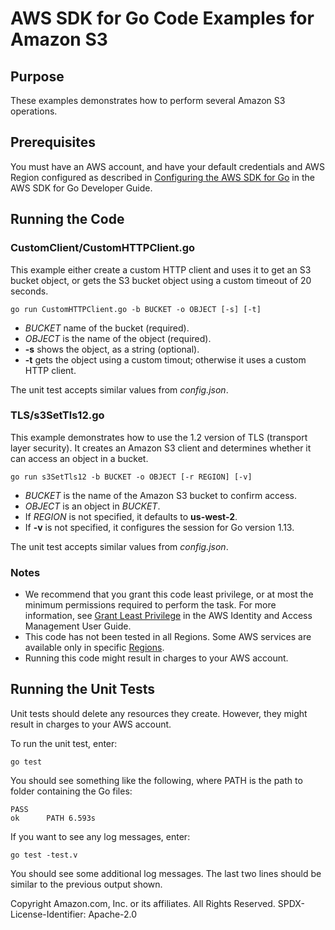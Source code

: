 # AWS SDK for Go Code Examples for Amazon S3

## Purpose

These examples demonstrates how to perform several Amazon S3 operations.

## Prerequisites

You must have an AWS account, and have your default credentials and AWS Region
configured as described in
[Configuring the AWS SDK for Go](https://docs.aws.amazon.com/sdk-for-go/v1/developer-guide/configuring-sdk.html)
in the AWS SDK for Go Developer Guide.

## Running the Code

### CustomClient/CustomHTTPClient.go

This example either create a custom HTTP client and uses it to get an S3 bucket object,
or gets the S3 bucket object using a custom timeout of 20 seconds.

`go run CustomHTTPClient.go -b BUCKET -o OBJECT [-s] [-t]`

- *BUCKET* name of the bucket (required).
- *OBJECT* is the name of the object (required).
- **-s** shows the object, as a string (optional).
- **-t** gets the object using a custom timout; otherwise it uses a custom HTTP client.

The unit test accepts similar values from *config.json*.

### TLS/s3SetTls12.go

This example demonstrates how to use the 1.2 version of TLS (transport layer security).
It creates an Amazon S3 client and determines whether it can access an object in a bucket.

`go run s3SetTls12 -b BUCKET -o OBJECT [-r REGION] [-v]`

- *BUCKET* is the name of the Amazon S3 bucket to confirm access.
- *OBJECT* is an object in *BUCKET*.
- If *REGION* is not specified, it defaults to **us-west-2**.
- If **-v** is not specified, it configures the session for Go version 1.13.

The unit test accepts similar values from *config.json*.

### Notes

- We recommend that you grant this code least privilege,
  or at most the minimum  permissions required to perform the task.
  For more information, see
  [Grant Least Privilege](https://docs.aws.amazon.com/IAM/latest/UserGuide/best-practices.html#grant-least-privilege)
  in the AWS Identity and Access Management User Guide.
- This code has not been tested in all Regions.
  Some AWS services are available only in specific 
  [Regions](https://aws.amazon.com/about-aws/global-infrastructure/regional-product-services).
- Running this code might result in charges to your AWS account.

## Running the Unit Tests

Unit tests should delete any resources they create.
However, they might result in charges to your 
AWS account.

To run the unit test, enter:

`go test`

You should see something like the following,
where PATH is the path to folder containing the Go files:

```
PASS
ok      PATH 6.593s
```

If you want to see any log messages, enter:

`go test -test.v`

You should see some additional log messages.
The last two lines should be similar to the previous output shown.

Copyright Amazon.com, Inc. or its affiliates. All Rights Reserved. SPDX-License-Identifier: Apache-2.0